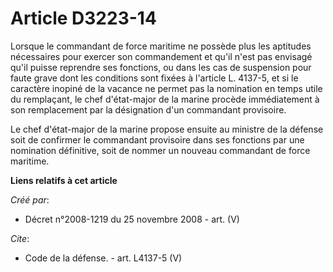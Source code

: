 # Article D3223-14

Lorsque le commandant de force maritime ne possède plus les aptitudes nécessaires pour exercer son commandement et qu'il
n'est pas envisagé qu'il puisse reprendre ses fonctions, ou dans les cas de suspension pour faute grave dont les conditions
sont fixées à l'article L. 4137-5, et si le caractère inopiné de la vacance ne permet pas la nomination en temps utile du
remplaçant, le chef d'état-major de la marine procède immédiatement à son remplacement par la désignation d'un commandant
provisoire. 

Le chef d'état-major de la marine propose ensuite au ministre de la défense soit de confirmer le commandant provisoire dans
ses fonctions par une nomination définitive, soit de nommer un nouveau commandant de force maritime.

**Liens relatifs à cet article**

_Créé par_:

  - Décret n°2008-1219 du 25 novembre 2008 - art. (V)

_Cite_:

  - Code de la défense. - art. L4137-5 (V)
